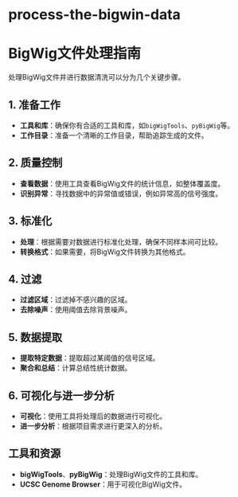 # process-the-bigwin-data

# BigWig文件处理指南

处理BigWig文件并进行数据清洗可以分为几个关键步骤。

## 1. 准备工作

- **工具和库**：确保你有合适的工具和库，如`bigWigTools`、`pyBigWig`等。
- **工作目录**：准备一个清晰的工作目录，帮助追踪生成的文件。

## 2. 质量控制

- **查看数据**：使用工具查看BigWig文件的统计信息，如整体覆盖度。
- **识别异常**：寻找数据中的异常值或错误，例如异常高的信号强度。

## 3. 标准化

- **处理**：根据需要对数据进行标准化处理，确保不同样本间可比较。
- **转换格式**：如果需要，将BigWig文件转换为其他格式。

## 4. 过滤

- **过滤区域**：过滤掉不感兴趣的区域。
- **去除噪声**：使用阈值去除背景噪声。

## 5. 数据提取

- **提取特定数据**：提取超过某阈值的信号区域。
- **聚合和总结**：计算总结性统计数据。

## 6. 可视化与进一步分析

- **可视化**：使用工具将处理后的数据进行可视化。
- **进一步分析**：根据项目需求进行更深入的分析。

## 工具和资源

- **bigWigTools**、**pyBigWig**：处理BigWig文件的工具和库。
- **UCSC Genome Browser**：用于可视化BigWig文件。
